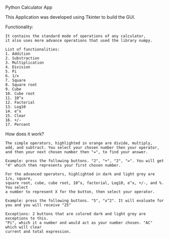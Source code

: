 Python Calculator App

This Application was developed using Tkinter to build the GUI.

Functionality:

    It contains the standard mode of operations of any calculator, 
    it also uses more advance operations that used the library numpy. 

    List of functionalities:
    1. Addition
    2. Substraction
    3. Multiplication
    4. Division
    5. Pi
    6. 1/x
    7. Square
    8. Square root
    9. Cube
    10. Cube root
    11. 10^x
    12. Factorial
    13. Log10
    14. e^x
    15. Clear
    16. +/-
    17. Percent

How does it work?

    The simple operators, highlighted in orange are divide, multiply,
    add, and subtract. You select your chosen number then your operator, 
    and then your next chosen number then "=", to find your answer.

    Example: press the following buttons. "2", "+", "2", "=". You will get "4" which then represents your first chosen number.

    For the advanced operators, highlighted in dark and light grey are 1/x, square, 
    square root, cube, cube root, 10^x, factorial, Log10, e^x, +/-, and %. You select
    a number to represent X for the button, then select your operator.

    Example: press the following buttons. "5", "x^2". It will evaluate for you and you will receive "25"

    Exceptions: 2 buttons that are colored dark and light grey are exceptions to this.
    "Pi", which it a number and would act as your number chosen. "AC" which will clear
    current and total expression.


    


